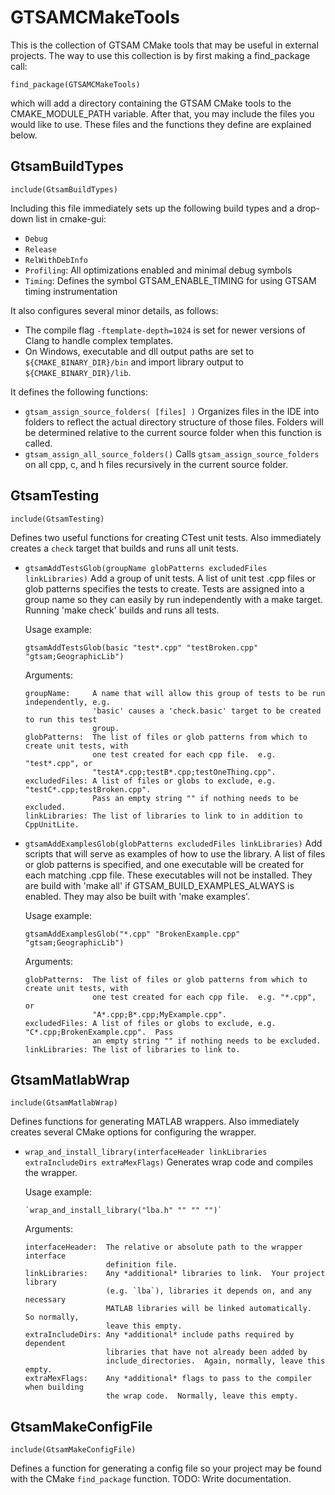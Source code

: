 # GTSAMCMakeTools

This is the collection of GTSAM CMake tools that may be useful in external projects.  The way to use this collection is by first making a find_package call:

    find_package(GTSAMCMakeTools)

which will add a directory containing the GTSAM CMake tools to the CMAKE_MODULE_PATH variable.  After that, you may include the files you would like to use.  These files and the functions they define are explained below.

## GtsamBuildTypes

    include(GtsamBuildTypes)

Including this file immediately sets up the following build types and a drop-down list in cmake-gui:

*   `Debug`
*   `Release`
*   `RelWithDebInfo`
*   `Profiling`: All optimizations enabled and minimal debug symbols
*   `Timing`: Defines the symbol GTSAM_ENABLE_TIMING for using GTSAM timing instrumentation

It also configures several minor details, as follows:

*   The compile flag `-ftemplate-depth=1024` is set for newer versions of Clang to handle complex templates.
*   On Windows, executable and dll output paths are set to `${CMAKE_BINARY_DIR}/bin` and import library output to `${CMAKE_BINARY_DIR}/lib`.

It defines the following functions:

*   `gtsam_assign_source_folders( [files] )` Organizes files in the IDE into folders to reflect the actual directory structure of those files.  Folders will be determined relative to the current source folder when this function is called.
*   `gtsam_assign_all_source_folders()` Calls `gtsam_assign_source_folders` on all cpp, c, and h files recursively in the current source folder.

## GtsamTesting

    include(GtsamTesting)

Defines two useful functions for creating CTest unit tests.  Also immediately creates a `check` target that builds and runs all unit tests.

*   `gtsamAddTestsGlob(groupName globPatterns excludedFiles linkLibraries)` Add a group of unit tests.  A list of unit test .cpp files or glob patterns specifies the tests to create.  Tests are assigned into a group name so they can easily by run independently with a make target.  Running 'make check' builds and runs all tests.

    Usage example:
    
        gtsamAddTestsGlob(basic "test*.cpp" "testBroken.cpp" "gtsam;GeographicLib")

    Arguments:
    
        groupName:     A name that will allow this group of tests to be run independently, e.g.
                       'basic' causes a 'check.basic' target to be created to run this test
                       group.
        globPatterns:  The list of files or glob patterns from which to create unit tests, with
                       one test created for each cpp file.  e.g. "test*.cpp", or
                       "testA*.cpp;testB*.cpp;testOneThing.cpp".
        excludedFiles: A list of files or globs to exclude, e.g. "testC*.cpp;testBroken.cpp".
                       Pass an empty string "" if nothing needs to be excluded.
        linkLibraries: The list of libraries to link to in addition to CppUnitLite.
        
*   `gtsamAddExamplesGlob(globPatterns excludedFiles linkLibraries)` Add scripts that will serve as examples of how to use the library.  A list of files or glob patterns is specified, and one executable will be created for each matching .cpp file.  These executables will not be installed.  They are build with 'make all' if GTSAM_BUILD_EXAMPLES_ALWAYS is enabled.  They may also be built with 'make examples'.

    Usage example:

        gtsamAddExamplesGlob("*.cpp" "BrokenExample.cpp" "gtsam;GeographicLib")

    Arguments:

        globPatterns:  The list of files or glob patterns from which to create unit tests, with
                       one test created for each cpp file.  e.g. "*.cpp", or
                       "A*.cpp;B*.cpp;MyExample.cpp".
        excludedFiles: A list of files or globs to exclude, e.g. "C*.cpp;BrokenExample.cpp".  Pass
                       an empty string "" if nothing needs to be excluded.
        linkLibraries: The list of libraries to link to.

## GtsamMatlabWrap

    include(GtsamMatlabWrap)
    
Defines functions for generating MATLAB wrappers.  Also immediately creates several CMake options for configuring the wrapper.

*   `wrap_and_install_library(interfaceHeader linkLibraries extraIncludeDirs extraMexFlags)` Generates wrap code and compiles the wrapper.

    Usage example:
    
        `wrap_and_install_library("lba.h" "" "" "")`
    
    Arguments:
    
        interfaceHeader:  The relative or absolute path to the wrapper interface
                          definition file.
        linkLibraries:    Any *additional* libraries to link.  Your project library
                          (e.g. `lba`), libraries it depends on, and any necessary
                          MATLAB libraries will be linked automatically.  So normally,
                          leave this empty.
        extraIncludeDirs: Any *additional* include paths required by dependent
                          libraries that have not already been added by
                          include_directories.  Again, normally, leave this empty.
        extraMexFlags:    Any *additional* flags to pass to the compiler when building
                          the wrap code.  Normally, leave this empty.

## GtsamMakeConfigFile

    include(GtsamMakeConfigFile)
     
Defines a function for generating a config file so your project may be found with the CMake `find_package` function.  TODO: Write documentation.